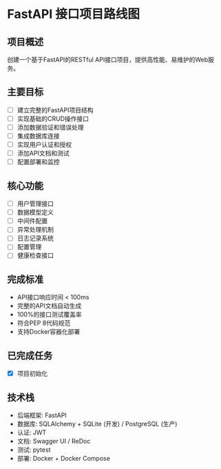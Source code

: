 # FastAPI 接口项目路线图

## 项目概述
创建一个基于FastAPI的RESTful API接口项目，提供高性能、易维护的Web服务。

## 主要目标
- [ ] 建立完整的FastAPI项目结构
- [ ] 实现基础的CRUD操作接口
- [ ] 添加数据验证和错误处理
- [ ] 集成数据库连接
- [ ] 实现用户认证和授权
- [ ] 添加API文档和测试
- [ ] 配置部署和监控

## 核心功能
- [ ] 用户管理接口
- [ ] 数据模型定义
- [ ] 中间件配置
- [ ] 异常处理机制
- [ ] 日志记录系统
- [ ] 配置管理
- [ ] 健康检查接口

## 完成标准
- API接口响应时间 < 100ms
- 完整的API文档自动生成
- 100%的接口测试覆盖率
- 符合PEP 8代码规范
- 支持Docker容器化部署

## 已完成任务
- [x] 项目初始化

## 技术栈
- 后端框架: FastAPI
- 数据库: SQLAlchemy + SQLite (开发) / PostgreSQL (生产)
- 认证: JWT
- 文档: Swagger UI / ReDoc
- 测试: pytest
- 部署: Docker + Docker Compose 